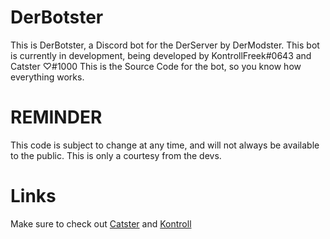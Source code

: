 # DerBotster

This is DerBotster, a Discord bot for the DerServer by DerModster. This bot is currently in development, being developed by KontrollFreek#0643 and Catster ♡#1000
This is the Source Code for the bot, so you know how everything works.

# REMINDER

This code is subject to change at any time, and will not always be available to the public.
This is only a courtesy from the devs.

# Links

Make sure to check out [Catster](https://twitter.com/Katrinaaster) and [Kontroll](https://twitter.com/KontrollF)
